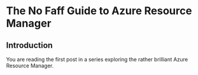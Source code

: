 # The No Faff Guide to Azure Resource Manager
## Introduction
You are reading the first post in a series exploring the rather brilliant Azure Resource Manager.